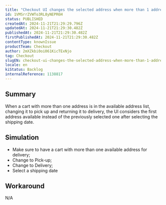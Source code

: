 ```yaml
---
title: "Checkout UI changes the selected address when more than 1 address available"
id: 1VMSrrZVWTo3RL8yNEPR6H
status: PUBLISHED
createdAt: 2024-11-21T21:29:29.796Z
updatedAt: 2024-11-21T21:29:30.482Z
publishedAt: 2024-11-21T21:29:30.482Z
firstPublishedAt: 2024-11-21T21:29:30.482Z
contentType: knownIssue
productTeam: Checkout
author: 2mXZkbi0oi061KicTExNjo
tag: Checkout
slugEN: checkout-ui-changes-the-selected-address-when-more-than-1-address-available
locale: en
kiStatus: Backlog
internalReference: 1138817
---
```


## Summary


When a cart with more than one address is in the available address list, changing it to pick up and returning it to delivery, the UI considers the first address available instead of the previously selected one after selecting the shipping date.


##

## Simulation



- Make sure to have a cart with more than one available address for delivery;
- Change to Pick-up;
- Change to Delivery;
- Select a shipping date


##

## Workaround


N/A




